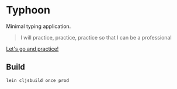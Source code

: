 # Typhoon

Minimal typing application.

> I will practice, practice, practice so that I can be a professional

[Let's go and practice!](https://keyvanakbary.github.com/typhoon/)

## Build

    lein cljsbuild once prod
